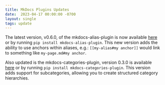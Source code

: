 ```yaml
---
title: MkDocs Plugins Updates
date:  2023-04-17 00:00:00 -0700
layout: single
tags: update
---
```


The latest version, v0.6.0, of the mkdocs-alias-plugin is now available [here](https://github.com/EddyLuten/mkdocs-alias-plugin) or by running `pip install mkdocs-alias-plugin`. This new version adds the ability to use anchors within aliases, e.g.: `[[my-alias#my anchor]]` would link to something like `my-page.md#my anchor`.

Also updated is the mkdocs-categories-plugin, version 0.3.0 is available [here](https://github.com/EddyLuten/mkdocs-categories-plugin) or by running `pip install mkdocs-categories-plugin`. This version adds support for subcategories, allowing you to create structured category hierarchies.
